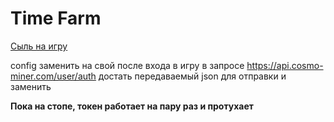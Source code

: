 # Time Farm

[Сыль на игру](https://t.me/TimeFarmCryptoBot?start=64Uktj1cUXjCQi17)

config заменить на свой после входа в игру в запросе 
https://api.cosmo-miner.com/user/auth достать передаваемый json для отправки и заменить


**Пока на стопе, токен работает на пару раз и протухает** 
